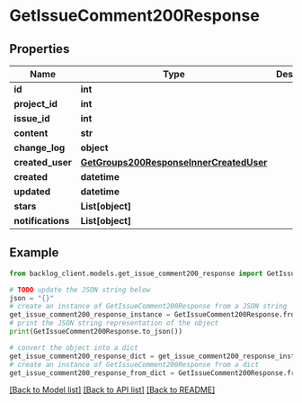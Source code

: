 # GetIssueComment200Response


## Properties

Name | Type | Description | Notes
------------ | ------------- | ------------- | -------------
**id** | **int** |  | [optional] 
**project_id** | **int** |  | [optional] 
**issue_id** | **int** |  | [optional] 
**content** | **str** |  | [optional] 
**change_log** | **object** |  | [optional] 
**created_user** | [**GetGroups200ResponseInnerCreatedUser**](GetGroups200ResponseInnerCreatedUser.md) |  | [optional] 
**created** | **datetime** |  | [optional] 
**updated** | **datetime** |  | [optional] 
**stars** | **List[object]** |  | [optional] 
**notifications** | **List[object]** |  | [optional] 

## Example

```python
from backlog_client.models.get_issue_comment200_response import GetIssueComment200Response

# TODO update the JSON string below
json = "{}"
# create an instance of GetIssueComment200Response from a JSON string
get_issue_comment200_response_instance = GetIssueComment200Response.from_json(json)
# print the JSON string representation of the object
print(GetIssueComment200Response.to_json())

# convert the object into a dict
get_issue_comment200_response_dict = get_issue_comment200_response_instance.to_dict()
# create an instance of GetIssueComment200Response from a dict
get_issue_comment200_response_from_dict = GetIssueComment200Response.from_dict(get_issue_comment200_response_dict)
```
[[Back to Model list]](../README.md#documentation-for-models) [[Back to API list]](../README.md#documentation-for-api-endpoints) [[Back to README]](../README.md)


